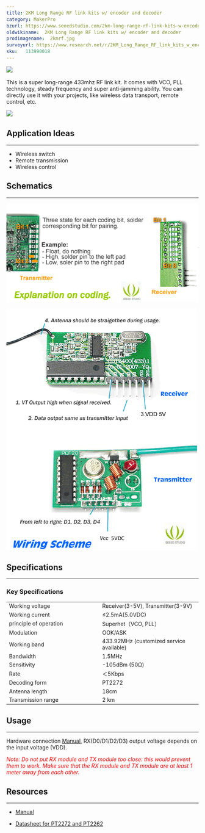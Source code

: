 ```yaml
---
title: 2KM Long Range RF link kits w/ encoder and decoder
category: MakerPro
bzurl: https://www.seeedstudio.com/2km-long-range-rf-link-kits-w-encoder-and-decoder-p-321.html?cPath=139_140
oldwikiname:  2KM Long Range RF link kits w/ encoder and decoder
prodimagename:  2kmrf.jpg
surveyurl: https://www.research.net/r/2KM_Long_Range_RF_link_kits_w_encoder_and_decoder
sku:   113990018
---
```

![](http://www.seeedstudio.com/depot/images/product/2kmrf.jpg)

This is a super long-range 433mhz RF link kit. It comes with VCO, PLL technology, steady frequency and super anti-jamming ability. You can directly use it with your projects, like wireless data transport, remote control, etc.

[![](https://github.com/SeeedDocument/Seeed-WiKi/raw/master/docs/images/300px-Get_One_Now_Banner-ragular.png)](https://www.seeedstudio.com/2km-long-range-rf-link-kits-w-encoder-and-decoder-p-321.html?cPath=139_140)

##   Application Ideas
---
*   Wireless switch
*   Remote transmission
*   Wireless control

##   Schematics
---
![](https://github.com/SeeedDocument/2KM_Long_Range_RF_link_kits_w_encoder_and_decoder/raw/master/img/433rf5.png)

![](https://github.com/SeeedDocument/2KM_Long_Range_RF_link_kits_w_encoder_and_decoder/raw/master/img/433rf6.png)

##   Specifications
---
###   Key Specifications

<table>
<tr>
<td width="400px"> Working voltage
</td>
<td width="400px"> Receiver(3-5V), Transmitter(3-9V)
</td></tr>
<tr>
<td> Working current
</td>
<td> ≤2.5mA(5.0VDC)
</td></tr>
<tr>
<td> principle of operation
</td>
<td> Superhet（VCO, PLL）
</td></tr>
<tr>
<td> Modulation
</td>
<td> OOK/ASK
</td></tr>
<tr>
<td> Working band
</td>
<td> 433.92MHz (customized service available)
</td></tr>
<tr>
<td> Bandwidth
</td>
<td> 1.5MHz
</td></tr>
<tr>
<td> Sensitivity
</td>
<td> -105dBm (50Ω)
</td></tr>
<tr>
<td> Rate
</td>
<td> ＜5Kbps
</td></tr>
<tr>
<td> Decoding form
</td>
<td> PT2272
</td></tr>
<tr>
<td> Antenna length
</td>
<td> 18cm
</td></tr>
<tr>
<td> Transmission range
</td>
<td> 2 km
</td></tr></table>

##   Usage
---
Hardware connection [Manual](https://github.com/SeeedDocument/2KM_Long_Range_RF_link_kits_w_encoder_and_decoder/raw/master/res/2KM_RF.rar), RX(D0/D1/D2/D3) output voltage depends on the input voltage (VDD).

**<font color="red"></font>**_<font color="red">Note: Do not put RX module and TX module too close: this would prevent them to work. Make sure that the RX module and TX module are at least 1 meter away from each other.</font>_

##   Resources
---
*   [Manual](https://github.com/SeeedDocument/2KM_Long_Range_RF_link_kits_w_encoder_and_decoder/raw/master/res/2KM_RF.rar)

*   [Datasheet for PT2272 and PT2262](http://www.datasheetcatalog.org/datasheet/PrincetonTechnologyCorporation/mXusxsq.pdf)
